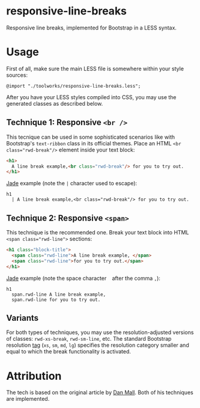 # responsive-line-breaks
Responsive line breaks, implemented for Bootstrap in a LESS syntax.

# Usage
First of all, make sure the main LESS file is somewhere within your style sources:
```less
@import "./toolworks/responsive-line-breaks.less";
```

After you have your LESS styles compiled into CSS, you may use the generated classes as described below.

## Technique 1: Responsive `<br />`
This tecnique can be used in some sophisticated scenarios like with Bootstrap's `text-ribbon` class in its official themes. Place an HTML `<br class="rwd-break"/>` element inside your text block:
```html
<h1>
  A line break example,<br class="rwd-break"/> for you to try out.
</h1>
```
[Jade](http://jade-lang.com/) example (note the `|` character used to escape):
```jade
h1
  | A line break example,<br class="rwd-break"/> for you to try out.
```

## Technique 2: Responsive `<span>`
This technique is the recommended one. Break your text block into HTML `<span class="rwd-line">` sections:
```html
<h1 class="block-title">
  <span class="rwd-line">A line break example, </span>
  <span class="rwd-line">for you to try out.</span>
</h1>
```

[Jade](http://jade-lang.com/) example (note the space character ` ` after the comma `,`):
```jade
h1
  span.rwd-line A line break example, 
  span.rwd-line for you to try out.
```

## Variants
For both types of techniques, you may use the resolution-adjusted versions of classes: `rwd-xs-break`, `rwd-sm-line`, etc. The standard Bootstrap resolution [tag](http://getbootstrap.com/css/#grid-options) (`xs`, `sm`, `md`, `lg`) specifies the resolution category smaller and equal to which the break functionality is activated.

# Attribution
The tech is based on the original article by [Dan Mall](http://danielmall.com/articles/responsive-line-breaks). Both of his techniques are implemented.

